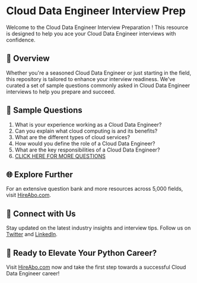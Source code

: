# Cloud Data Engineer Interview Prep

Welcome to the Cloud Data Engineer Interview Preparation ! This resource is designed to help you ace your Cloud Data Engineer interviews with confidence.

## 🚀 Overview

Whether you're a seasoned Cloud Data Engineer or just starting in the field, this repository is tailored to enhance your interview readiness. We've curated a set of sample questions commonly asked in Cloud Data Engineer interviews to help you prepare and succeed.

## 📝 Sample Questions

1. What is your experience working as a Cloud Data Engineer?
2. Can you explain what cloud computing is and its benefits?
3. What are the different types of cloud services?
4. How would you define the role of a Cloud Data Engineer?
5. What are the key responsibilities of a Cloud Data Engineer?
6. [CLICK HERE FOR MORE QUESTIONS](https://hireabo.com/job/0_4_15/Cloud%20Data%20Engineer)

## 🌐 Explore Further

For an extensive question bank and more resources across 5,000 fields, visit [HireAbo.com](https://www.hireabo.com).

## 📱 Connect with Us

Stay updated on the latest industry insights and interview tips. Follow us on [Twitter](https://twitter.com/hireabo) and [LinkedIn](https://www.linkedin.com/in/hire-abo-3609972a8/).

## 🚀 Ready to Elevate Your Python Career?

Visit [HireAbo.com](https://www.hireabo.com) now and take the first step towards a successful Cloud Data Engineer career!